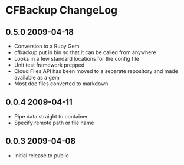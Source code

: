 CFBackup ChangeLog
==================

0.5.0 2009-04-18
-----------------

* Conversion to a Ruby Gem
* cfbackup put in bin so that it can be called from anywhere
* Looks in a few standard locations for the config file
* Unit test framework prepped
* Cloud Files API has been moved to a separate repository and made available as a gem
* Most doc files converted to markdown

0.0.4 2009-04-11
-----------------

* Pipe data straight to container
* Specify remote path or file name

0.0.3 2009-04-08
-------------------

* Initial release to public
